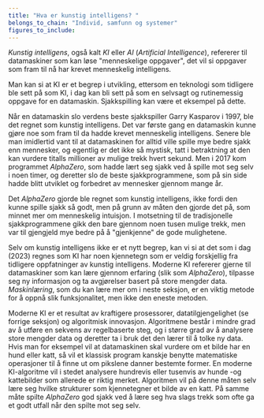 ```yaml
---
title: "Hva er kunstig intelligens? "
belongs_to_chain: "Individ, samfunn og systemer"
figures_to_include:
---
```


*Kunstig intelligens*, også kalt *KI* eller *AI* (*Artificial Intelligence*), refererer til datamaskiner som kan løse "menneskelige oppgaver", det vil si oppgaver som fram til nå har krevet menneskelig intelligens.

Man kan si at KI er et begrep i utvikling, ettersom en teknologi som tidligere ble sett på som KI, i dag kan bli sett på som en selvsagt og rutinemessig oppgave for en datamaskin. Sjakkspilling kan være et eksempel på dette. 

Når en datamaskin slo verdens beste sjakkspiller Garry Kasparov i 1997, ble det regnet som kunstig intelligens. Det var første gang en datamaskin kunne gjøre noe som fram til da hadde krevet menneskelig intelligens. Senere ble man imidlertid vant til at datamaskinen for alltid ville spille mye bedre sjakk enn mennesker, og egentlig er det ikke så mystisk, tatt i betraktning at den kan vurdere titalls millioner av mulige trekk hvert sekund. Men i 2017 kom programmet *AlphaZero*, som hadde lært seg sjakk ved å spille mot seg selv i noen timer, og deretter slo de beste sjakkprogrammene, som på sin side hadde blitt utviklet og forbedret av mennesker gjennom mange år. 

Det *AlphaZero* gjorde ble regnet som kunstig intelligens, ikke fordi den kunne spille sjakk så godt, men på grunn av måten den gjorde det på, som minnet mer om menneskelig intuisjon. I motsetning til de tradisjonelle sjakkprogrammene gikk den bare gjennom noen tusen mulige trekk, men var til gjengjeld mye bedre på å "gjenkjenne" de gode mulighetene. 

Selv om kunstig intelligens ikke er et nytt begrep, kan vi si at det som i dag (2023) regnes som KI har noen kjennetegn som er veldig forskjellig fra tidligere oppfatninger av kunstig intelligens. Moderne KI refererer gjerne til datamaskiner som kan lære gjennom erfaring (slik som *AlphaZero*), tilpasse seg ny informasjon og ta avgjørelser basert på store mengder data. *Maskinlæring*, som du kan lære mer om i neste seksjon, er en viktig metode for å oppnå slik funksjonalitet, men ikke den eneste metoden.

Moderne KI er et resultat av kraftigere prosessorer, datatilgjengelighet (se forrige seksjon) og algoritmisk innovasjon. Algoritmene består i mindre grad av å utføre en sekvens av regelbaserte steg, og i større grad av å analysere store mengder data og deretter ta i bruk det den lærer til å tolke ny data. Hvis man for eksempel vil at datamaskinen skal vurdere om et bilde har en hund eller katt, så vil et klassisk program kanskje benytte matematiske operasjoner til å finne ut om pikslene danner bestemte former. En moderne KI-algoritme vil i stedet analysere hundrevis eller tusenvis av hunde -og kattebilder som allerede er riktig merket. Algoritmen vil på denne måten selv lære seg hvilke strukturer som kjennetegner et bilde av en katt. På samme måte spilte *AlphaZero* god sjakk ved å lære seg hva slags trekk som ofte ga et godt utfall når den spilte mot seg selv.

